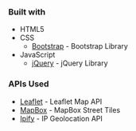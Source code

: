 ### Built with

- HTML5
- CSS
  - [Bootstrap](https://getbootstrap.com/) - Bootstrap Library
- JavaScript
  - [jQuery](https://jquery.com/) - jQuery Library

### APIs Used
- [Leaflet]("https://leafletjs.com/index.html") - Leaflet Map API
- [MapBox]("https://www.mapbox.com/") - MapBox Street Tiles
- [Ipify]("https://geo.ipify.org/") - IP Geolocation API
